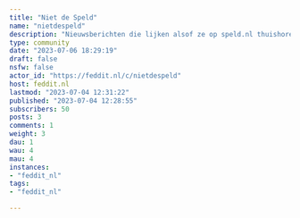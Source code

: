 ```yaml
---
title: "Niet de Speld" 
name: "nietdespeld"
description: "Nieuwsberichten die lijken alsof ze op speld.nl thuishoren, maar in echt (Nederlandse) nieuws te voorschijn komen."
type: community
date: "2023-07-06 18:29:19"
draft: false
nsfw: false
actor_id: "https://feddit.nl/c/nietdespeld"
host: feddit.nl
lastmod: "2023-07-04 12:31:22"
published: "2023-07-04 12:28:55"
subscribers: 50
posts: 3
comments: 1
weight: 3
dau: 1
wau: 4
mau: 4
instances:
- "feddit_nl"
tags: 
- "feddit_nl"

---
```

